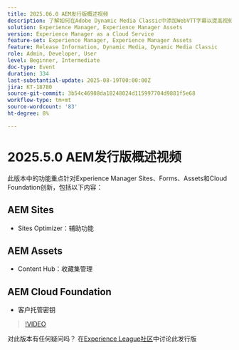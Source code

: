 ```yaml
---
title: 2025.06.0 AEM发行版概述视频
description: 了解如何在Adobe Dynamic Media Classic中添加WebVTT字幕以提高视频的可访问性、SEO和全局覆盖率。
solution: Experience Manager, Experience Manager Assets
version: Experience Manager as a Cloud Service
feature-set: Experience Manager, Experience Manager Assets
feature: Release Information, Dynamic Media, Dynamic Media Classic
role: Admin, Developer, User
level: Beginner, Intermediate
doc-type: Event
duration: 334
last-substantial-update: 2025-08-19T00:00:00Z
jira: KT-18780
source-git-commit: 3b54c46988da18248024d115997704d9881f5e68
workflow-type: tm+mt
source-wordcount: '83'
ht-degree: 8%

---
```



# 2025.5.0 AEM发行版概述视频

此版本中的功能重点针对Experience Manager Sites、Forms、Assets和Cloud Foundation创新，包括以下内容：

## AEM Sites

* Sites Optimizer：辅助功能

## AEM Assets

* Content Hub：收藏集管理

## AEM Cloud Foundation

* 客户托管密钥

>[!VIDEO](https://video.tv.adobe.com/v/3470888/?learn=on&enablevpops&captions=chi_hans)

对此版本有任何疑问吗？  在[Experience League社区](https://adobe.ly/41aKNSd)中讨论此发行版
